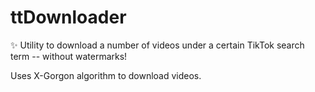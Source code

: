 # ttDownloader
✨ Utility to download a number of videos under a certain TikTok search term -- without watermarks!

Uses X-Gorgon algorithm to download videos.
